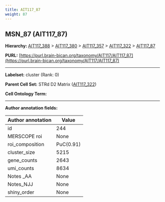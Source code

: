```yaml
---
title: AIT117_87
weight: 87
---
```

## MSN_87 (AIT117_87)
<b>Hierarchy: </b>
[AIT117_388](../AIT117_388) >
[AIT117_380](../AIT117_380) >
[AIT117_357](../AIT117_357) >
[AIT117_322](../AIT117_322) >
[AIT117_87](../AIT117_87)

**PURL:** [https://purl.brain-bican.org/taxonomy/AIT117/AIT117_87](https://purl.brain-bican.org/taxonomy/AIT117/AIT117_87)

---


**Labelset:** cluster (Rank: 0)

**Parent Cell Set:** STRd D2 Matrix ([AIT117_322](../AIT117_322))



**Cell Ontology Term:** 

[MARKER GENES.]: #


---

[TRANSFERRED ANNOTATIONS.]: #


[AUTHOR ANNOTATION FIELDS.]: #


**Author annotation fields:**

| Author annotation | Value |
|-------------------|-------|
|id|244|
|MERSCOPE roi|None|
|roi_composition|PuC(0.91) | GPi(0.08)|
|cluster_size|5215|
|gene_counts|2643|
|umi_counts|8634|
|Notes _AA|None|
|Notes_NJJ|None|
|shiny_order|None|
